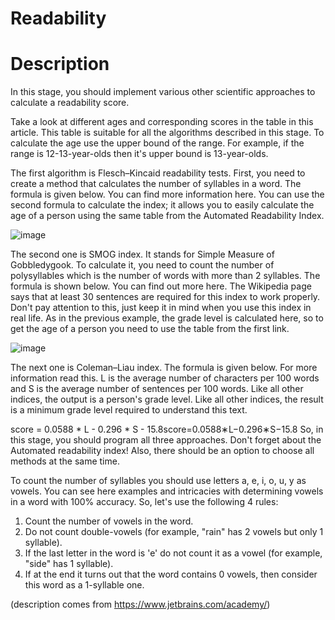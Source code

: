 # Readability

# Description
In this stage, you should implement various other scientific approaches to calculate a readability score.

Take a look at different ages and corresponding scores in the table in this article. This table is suitable for all the algorithms described in this stage. To calculate the age use the upper bound of the range. For example, if the range is 12-13-year-olds then it's upper bound is 13-year-olds.

The first algorithm is Flesch–Kincaid readability tests. First, you need to create a method that calculates the number of syllables in a word. The formula is given below. You can find more information here. You can use the second formula to calculate the index; it allows you to easily calculate the age of a person using the same table from the Automated Readability Index.

![image](https://user-images.githubusercontent.com/59764846/144374642-1c337f53-af65-400b-8efa-9f6cd4e4bec1.PNG)

The second one is SMOG index. It stands for Simple Measure of Gobbledygook. To calculate it, you need to count the number of polysyllables which is the number of words with more than 2 syllables. The formula is shown below. You can find out more here. The Wikipedia page says that at least 30 sentences are required for this index to work properly. Don't pay attention to this, just keep it in mind when you use this index in real life. As in the previous example, the grade level is calculated here, so to get the age of a person you need to use the table from the first link.

![image](https://user-images.githubusercontent.com/59764846/144375237-abc59549-a7fc-4d41-8e7f-d9d046f3fcf6.PNG)

The next one is Coleman–Liau index. The formula is given below. For more information read this. L is the average number of characters per 100 words and S is the average number of sentences per 100 words. Like all other indices, the output is a person's grade level. Like all other indices, the result is a minimum grade level required to understand this text.

score = 0.0588 * L - 0.296 * S - 15.8score=0.0588∗L−0.296∗S−15.8
So, in this stage, you should program all three approaches. Don't forget about the Automated readability index! Also, there should be an option to choose all methods at the same time.

To count the number of syllables you should use letters a, e, i, o, u, y as vowels. You can see here examples and intricacies with determining vowels in a word with 100% accuracy. So, let's use the following 4 rules:

1. Count the number of vowels in the word.
2. Do not count double-vowels (for example, "rain" has 2 vowels but only 1 syllable).
3. If the last letter in the word is 'e' do not count it as a vowel (for example, "side" has 1 syllable).
4. If at the end it turns out that the word contains 0 vowels, then consider this word as a 1-syllable one.

(description comes from https://www.jetbrains.com/academy/)
